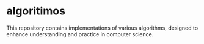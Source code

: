 # algoritimos
This repository contains implementations of various algorithms, designed to enhance understanding and practice in computer science.
